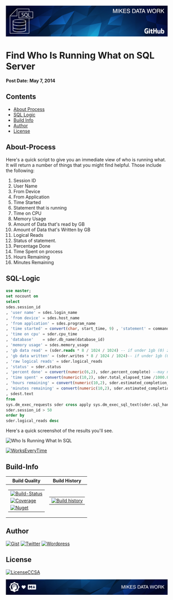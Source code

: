 ![MIKES DATA WORK GIT REPO](https://raw.githubusercontent.com/mikesdatawork/images/master/git_mikes_data_work_banner_01.png "Mikes Data Work")        

# Find Who Is Running What on SQL Server
**Post Date: May 7, 2014**        



## Contents    
- [About Process](##About-Process)  
- [SQL Logic](#SQL-Logic)  
- [Build Info](#Build-Info)  
- [Author](#Author)  
- [License](#License)       

## About-Process

<p>Here's a quick script to give you an immediate view of who is running what. It will return a number of things that you might find helpful. Those include the following:</p>

1. Session ID
2. User Name
3. From Device
4. From Application
5. Time Started
6. Statement that is running
7. Time on CPU
8. Memory Usage
9. Amount of Data that's read by GB
10. Amount of Data that's Written by GB
11. Logical Reads
12. Status of statement.
13. Percentage Done
14. Time Spent on process
15. Hours Remaining
16. Minutes Remaining



## SQL-Logic
```SQL
use master;
set nocount on
select
sdes.session_id
, 'user name' = sdes.login_name
, 'from device' = sdes.host_name
, 'from applcation' = sdes.program_name
, 'time started' = convert(char, start_time, 9) , 'statement' = command
, 'time on cpu' = sder.cpu_time
, 'database'    = sder.db_name(database_id)
, 'memory usage' = sdes.memory_usage
, 'gb data read' = (sder.reads * 8 / 1024 / 1024) -- if under 1gb (0) zero will be listed.
, 'gb data written' = (sder.writes * 8 / 1024 / 1024)-- if under 1gb (0) zero will be listed. 
, 'raw logical reads' = sder.logical_reads
, 'status' = sder.status
, 'percent done' = convert(numeric(6,2), sder.percent_complete) --may not be accurate for complex operatons.
, 'time spent' = convert(numeric(10,2), sder.total_elapsed_time /1000.0/60.0) --may not be accurate for complex operatons.
, 'hours remaining' = convert(numeric(10,2), sder.estimated_completion_time /1000.0/60.0/60.0) --may not be accurate for complex operatons.
, 'minutes remaining' = convert(numeric(10,2), sder.estimated_completion_time /1000.0/60.0) --may not be accurate for complex operatons. 
, sdest.text
from
sys.dm_exec_requests sder cross apply sys.dm_exec_sql_text(sder.sql_handle) sdest join sys.dm_exec_sessions sdes on sder.session_id = sdes.session_id where
sder.session_id > 50
order by
sder.logical_reads desc
```
Here's a quick screenshot of the results you'll see.

![Who Is Running What In SQL]( https://mikesdatawork.files.wordpress.com/2014/05/00559.jpg "Find Connections And Process Information With SQL")


[![WorksEveryTime](https://forthebadge.com/images/badges/60-percent-of-the-time-works-every-time.svg)](https://shitday.de/)

## Build-Info

| Build Quality | Build History |
|--|--|
|<table><tr><td>[![Build-Status](https://ci.appveyor.com/api/projects/status/pjxh5g91jpbh7t84?svg?style=flat-square)](#)</td></tr><tr><td>[![Coverage](https://coveralls.io/repos/github/tygerbytes/ResourceFitness/badge.svg?style=flat-square)](#)</td></tr><tr><td>[![Nuget](https://img.shields.io/nuget/v/TW.Resfit.Core.svg?style=flat-square)](#)</td></tr></table>|<table><tr><td>[![Build history](https://buildstats.info/appveyor/chart/tygerbytes/resourcefitness)](#)</td></tr></table>|

## Author

[![Gist](https://img.shields.io/badge/Gist-MikesDataWork-<COLOR>.svg)](https://gist.github.com/mikesdatawork)
[![Twitter](https://img.shields.io/badge/Twitter-MikesDataWork-<COLOR>.svg)](https://twitter.com/mikesdatawork)
[![Wordpress](https://img.shields.io/badge/Wordpress-MikesDataWork-<COLOR>.svg)](https://mikesdatawork.wordpress.com/)

  
## License
[![LicenseCCSA](https://img.shields.io/badge/License-CreativeCommonsSA-<COLOR>.svg)](https://creativecommons.org/share-your-work/licensing-types-examples/)

![Mikes Data Work](https://raw.githubusercontent.com/mikesdatawork/images/master/git_mikes_data_work_banner_02.png "Mikes Data Work")

